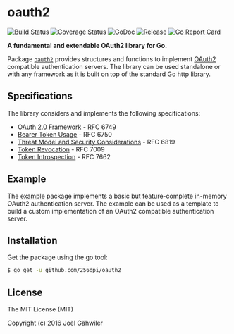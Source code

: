 # oauth2

[![Build Status](https://travis-ci.org/256dpi/oauth2.svg?branch=master)](https://travis-ci.org/256dpi/oauth2)
[![Coverage Status](https://coveralls.io/repos/github/256dpi/oauth2/badge.svg?branch=master)](https://coveralls.io/github/256dpi/oauth2?branch=master)
[![GoDoc](https://godoc.org/github.com/256dpi/oauth2?status.svg)](http://godoc.org/github.com/256dpi/oauth2)
[![Release](https://img.shields.io/github/release/256dpi/oauth2.svg)](https://github.com/256dpi/oauth2/releases)
[![Go Report Card](https://goreportcard.com/badge/github.com/256dpi/oauth2)](http://goreportcard.com/report/256dpi/oauth2)

**A fundamental and extendable OAuth2 library for Go.**

Package [`oauth2`](http://godoc.org/github.com/256dpi/oauth2) provides structures and functions to implement [OAuth2](https://oauth.net/2/) compatible authentication servers. The library can be used standalone or with any framework as it is built on top of the standard Go http library.

## Specifications

The library considers and implements the following specifications:
 
- [OAuth 2.0 Framework](https://tools.ietf.org/html/rfc6749) - RFC 6749
- [Bearer Token Usage](https://tools.ietf.org/html/rfc6750) - RFC 6750
- [Threat Model and Security Considerations](https://tools.ietf.org/html/rfc6819) - RFC 6819
- [Token Revocation](https://tools.ietf.org/html/rfc7009) - RFC 7009
- [Token Introspection](https://tools.ietf.org/html/rfc7662) - RFC 7662

## Example

The [example](https://github.com/256dpi/oauth2/blob/master/example/server.go) package implements a basic but feature-complete in-memory OAuth2 authentication server. The example can be used as a template to build a custom implementation of an OAuth2 compatible authentication server. 

## Installation

Get the package using the go tool:

```bash
$ go get -u github.com/256dpi/oauth2
```

## License

The MIT License (MIT)

Copyright (c) 2016 Joël Gähwiler
